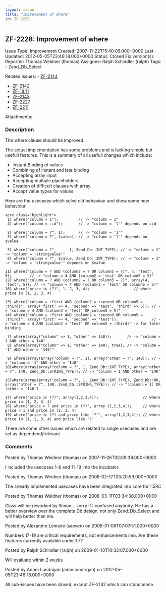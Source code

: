 ```yaml
---
layout: issue
title: "Improvement of where"
id: ZF-2228
---
```


ZF-2228: Improvement of where
-----------------------------

 Issue Type: Improvement Created: 2007-11-22T15:40:05.000+0000 Last Updated: 2012-05-05T23:46:18.000+0000 Status: Closed Fix version(s): 
 Reporter:  Thomas Weidner (thomas)  Assignee:  Ralph Schindler (ralph)  Tags: - Zend\_Db\_Select
 
 Related issues: - [ZF-2144](/issues/browse/ZF-2144)
- [ZF-2142](/issues/browse/ZF-2142)
- [ZF-1841](/issues/browse/ZF-1841)
- [ZF-2143](/issues/browse/ZF-2143)
- [ZF-2227](/issues/browse/ZF-2227)
- [ZF-2211](/issues/browse/ZF-2211)
 
 Attachments: 
### Description

The where clause should be improved.

The actual implementation has some problems and is lacking simple but usefull features. This is a summary of all usefull changes which include:

- Instant Binding of values
- Combining of instant and late binding
- Accepting array input
- Accepting multiple placeholders
- Creation of difficult clauses with array
- Accept value types for values

Here are the usecases which solve old behaviour and show some new behaviour

 
    <pre class="highlight">
     1) where("column = 1");         // -> "column = 1"
     4) where("column = :id");       // -> "column = '1'" depends on :id
    
     2) where("column = ?", 1);      // -> "column = '1'"
     3) where("column = ?", $value); // -> "column = '1'" depends on $value
    
     5) where("column = ?",      1, Zend_Db::INT_TYPE); // -> "column = 1" -> "column = 'stringvalue'"
     6) where("column = ?", $value, Zend_Db::INT_TYPE); // -> "column = 1" -> "column = 'stringvalue'" depends on $value
    
    11) where("column = ? AND (column2 = ? OR column5 = ?)", 4, 'test', 5);        // -> "column = 4 AND (column2 = 'test' OR column5 = 5)"
    12) where("column = ? AND (column2 = ? OR column5 = ?)", array(4, 'test', 5)); // -> "column = 4 AND (column2 = 'test' OR column5 = 5)"
    16) where("price in (?)", 1, 2, 3, 4);                    // where price in (1, 2, 3, 4)
    
    13) where("column = :first AND (column2 = :second OR column5 = :third)", array('first' => 4, 'second' => 'test', 'third' => 5)); // -> "column = 4 AND (column2 = 'test' OR column5 = 5)"
    14) where("column = :first AND (column2 = :second OR column5 = :third)", array('first' => 4, 'second' => 'test'));               // -> "column = 4 AND (column2 = 'test' OR column5 = :third)" -> for later binding
    
     7) where(array("column" => 1, "other" => 140));       // -> "column = 1 AND other = 140"
     8) where(array("column" => 1, "other" => 140), true); // -> "column = '1' AND other = '140'"
    
     9) where(array(array("column = ?", 1), array("other = ?", 140)); // -> "column = '1' AND other = '140'
    10)where(array(array("column = ?", 1, Zend_Db::INT_TYPE), array("other = ?", 140, Zend_Db::STRING_TYPE)); // -> "column = 1 AND other = '140'
    
    15)where(array(array("column = ?", 1, Zend_Db::INT_TYPE), Zend_Db::OR, array("other = ?", 140, Zend_Db::STRING_TYPE)); // -> "(column = 1) OR (other = '140')
    
    17) where("price in (?)", array(1,2,3,4));                    // where price in (1, 2, 3, 4)
    18) where("price > ? and price in (?)", array (1,2,3,4));     // where price > 1 and price in (2, 3, 4)
    19) where("price in (?) and price like '?'", array(1,2,3,4)); // where price in (1, 2, 3, 4) and price like '?'


There are some other issues which are related to single usecases and are set as dependend/relevant

 

 

### Comments

Posted by Thomas Weidner (thomas) on 2007-11-26T02:09:38.000+0000

I included the usecases 1-6 and 11-19 into the incubator.

 

 

Posted by Thomas Weidner (thomas) on 2008-02-17T03:20:59.000+0000

The already implemented usecases have been integrated into core for 1.5RC

 

 

Posted by Thomas Weidner (thomas) on 2008-03-11T03:34:30.000+0000

Class will be reworked by Simon... sorry if I confused anybody. He has a better overview over the complete Db design, not only Zend\_Db\_Select and will help better than me.

 

 

Posted by Alexandre Lemaire (saeven) on 2009-01-06T07:07:51.000+0000

Numbers 17-19 are critical requirements, not enhancements imo. Are these features currently available under 1.7?

 

 

Posted by Ralph Schindler (ralph) on 2009-01-10T10:33:07.000+0000

Will evaluate within 2 weeks

 

 

Posted by Adam Lundrigan (adamlundrigan) on 2012-05-05T23:46:18.000+0000

All sub-issues have been closed, except ZF-2142 which can stand alone.

 

 